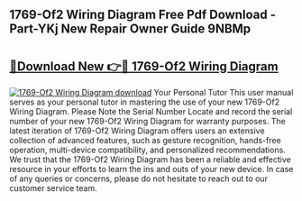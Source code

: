 ## 1769-Of2 Wiring Diagram Free Pdf Download - Part-YKj New Repair Owner Guide 9NBMp

# <h2><a href="http://dfssz8.blite.top/?on=1769-Of2+Wiring+Diagram">🔗Download New 👉🔴 1769-Of2 Wiring Diagram</a></h2>

[![1769-Of2 Wiring Diagram download](https://i.imgur.com/lujVjoI.png)](http://dfssz8.blite.top/?on=1769-Of2+Wiring+Diagram)
Your Personal Tutor This user manual serves as your personal tutor in mastering the use of your new 1769-Of2 Wiring Diagram. Please Note the Serial Number Locate and record the serial number of your new 1769-Of2 Wiring Diagram for warranty purposes. The latest iteration of 1769-Of2 Wiring Diagram offers users an extensive collection of advanced features, such as gesture recognition, hands-free operation, multi-device compatibility, and personalized recommendations. We trust that the 1769-Of2 Wiring Diagram has been a reliable and effective resource in your efforts to learn the ins and outs of your new device. In case of any queries or concerns, please do not hesitate to reach out to our customer service team.

